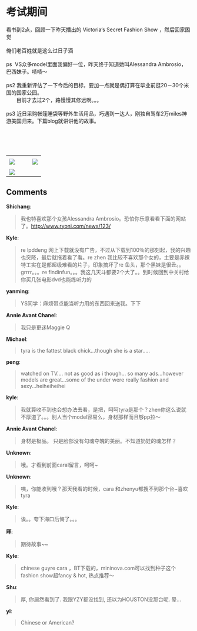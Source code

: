 # 考试期间

<div id="msgcns!9884D0A402622CB2!2152" class="bvMsg"><div>看书到2点，回顾一下昨天播出的 Victoria‘s Secret Fashion Show ，然后回家困觉</div>
<div> </div>
<div>俺们老百姓就是这么过日子滴</div>
<div> </div>
<div>ps  VS众多model里面我偏好一位，昨天终于知道她叫Alessandra Ambrosio，巴西妹子。啧啧～</div>
<div> </div>
<div>ps2 我重新评估了一下今后的目标，要加一点就是偶打算在毕业前逛20－30个米国的国家公园。</div>
<div>       目前才去过2个，路慢慢其修远啊。。。</div>
<div> </div>
<div>ps3 近日采购帐篷睡袋等野外生活用品，巧遇到一达人，刚独自驾车2万miles神游美国归来。下篇blog就讲讲他的故事。</div>
<div> </div>
<div> </div>
<div> </div>
<div>  </div></div><table cellspacing="0" border="0"><tr><td></td></tr><tr><td valign="top"><a href="http://byfiles.storage.live.com/y1pddPbjizDIiEbTlsj14TqyFRIXOyfXy2SDUqoMOQvQ0cNjrAMHZhIDONIyCVV4-g51AiQJpp7pSA" target="_blank" rel="WLPP;url=http://byfiles.storage.live.com/y1pddPbjizDIiEbTlsj14TqyFRIXOyfXy2SDUqoMOQvQ0cNjrAMHZhIDONIyCVV4-g51AiQJpp7pSA;cnsid=cns&#033;9884D0A402622CB2&#033;2153"><img src="http://byfiles.storage.live.com/y1pddPbjizDIiEbTlsj14TqyFRIXOyfXy2SFDCga-hAEBJoYM7BkXcY8YRPnExanHyvnKeefgg_31A" border="0" /></a></td><td width="15"></td><td valign="top"><a href="http://byfiles.storage.live.com/y1pKBeKdUGTBlBpe7U7POu9VoFV345gWeXvvrPc7IfLnmIfL3dTltljCD33d8aCdHgVfXRTysvo-ts" target='_blank' rel="WLPP;url=http://byfiles.storage.live.com/y1pKBeKdUGTBlBpe7U7POu9VoFV345gWeXvvrPc7IfLnmIfL3dTltljCD33d8aCdHgVfXRTysvo-ts;cnsid=cns&#033;9884D0A402622CB2&#033;2154"><img src="http://byfiles.storage.live.com/y1pKBeKdUGTBlBpe7U7POu9VoFV345gWeXvlqmkeLe1FcDmTyN3VhN_Oe3TBVKTq_KoYnmoLCE6wq4" border="0" /></a></td></tr><tr><td></td></tr><tr><td valign="top"><a href="http://byfiles.storage.live.com/y1p6MX3it6zFNtUJKAD56-cnoJnm6l5Dfyg6zlYuc9Ce2_QR2B38Xwtap_D31i6ScUPiCIME1ZnAl4" target="_blank" rel="WLPP;url=http://byfiles.storage.live.com/y1p6MX3it6zFNtUJKAD56-cnoJnm6l5Dfyg6zlYuc9Ce2_QR2B38Xwtap_D31i6ScUPiCIME1ZnAl4;cnsid=cns&#033;9884D0A402622CB2&#033;2155"><img src="http://byfiles.storage.live.com/y1p6MX3it6zFNtUJKAD56-cnoJnm6l5DfygSx3RIbvUj_JanUO8LVd3MYpy-LU39sJgHVUUP--E7Ag" border="0" /></a></td></tr></table>

## Comments

**Shichang**:
> 我也特喜欢那个女孩Alessandra Ambrosio。恐怕你乐意看看下面的网站了。http://www.ryoni.com/news/123/

**Kyle**:
> re lpddeng 网上下载就没有广告，不过从下载到100％的那刻起，我的兴趣也突降，最后就拖着看了看。re zhen 我比较不喜欢那个女的，主要是赤裸特工实在是部超级难看的片子，印象搞坏了re 鱼头，那个黑妹是很丑。。grrrr。。。re findinfun。。。我这几天斗都要2个大了。。到时候回到中关村给你买几张电影dvd也能练听力的

**yanming**:
> YS同学：麻烦带点能当听力用的东西回来送我。下下

**Annie Avant Chanel**:
> 我只是更迷Maggie Q

**Michael**:
> tyra is the fattest black chick...though she is a star.....

**peng**:
> watched on TV.... not as good as i though... so many ads...however models are great...some of the under were really fashion and sexy...heiheiheihei

**kyle**:
> 我就算收不到也会想办法去看，是把，呵呵tyra是那个？zhen你这么说就不厚道了。。。别人当个model容易么，身材那样而且够pp拉～

**Annie Avant Chanel**:
> 身材是极品。 只是脸部没有勾魂夺魄的美丽。不知道奶娃的魂怎样？

**Unknown**:
> 哦。才看到前面caral留言，呵呵~

**Unknown**:
> 咦，你能收到哦？那天我看的时候，cara 和zhenyu都搜不到那个台~喜欢tyra

**Kyle**:
> 诶。。夸下海口后悔了。。。

**晖**:
> 期待故事~~

**Kyle**:
> chinese guyre cara ，BT下载的，mininova.com可以找到种子这个fashion show超fancy &amp; hot, 热点推荐～

**Shu**:
> 厚, 你居然看到了. 我跟YZY都没找到, 还以为HOUSTON没那台呢. 晕...

**yi**:
> Chinese or American?

